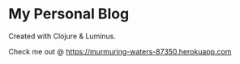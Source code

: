 # My Personal Blog

Created with Clojure & Luminus.

Check me out @ https://murmuring-waters-87350.herokuapp.com
